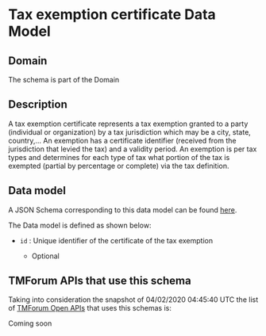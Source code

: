 # Tax exemption certificate Data Model

## Domain

The  schema is part of the  Domain

## Description

A tax exemption certificate represents a tax exemption granted to a party (individual or organization) by a tax jurisdiction which may be a city, state, country,... An exemption has a certificate identifier (received from the jurisdiction that levied the tax) and a validity period. An exemption is per tax types and determines for each type of tax what portion of the tax is exempted (partial by percentage or complete) via the tax definition.

## Data model

A JSON Schema corresponding to this data model can be found
[here](https://github.com/tmforum-rand/schemas/blob/candidates/EngagedParty/TaxExemptionCertificate.schema.json).

The Data model is defined as shown below:
- `id` : Unique identifier of the certificate of the tax exemption

  - Optional





## TMForum APIs that use this schema

Taking into consideration the snapshot of 04/02/2020 04:45:40 UTC the list of [TMForum Open APIs](https://www.tmforum.org/open-apis/) that uses this schemas is:

Coming soon